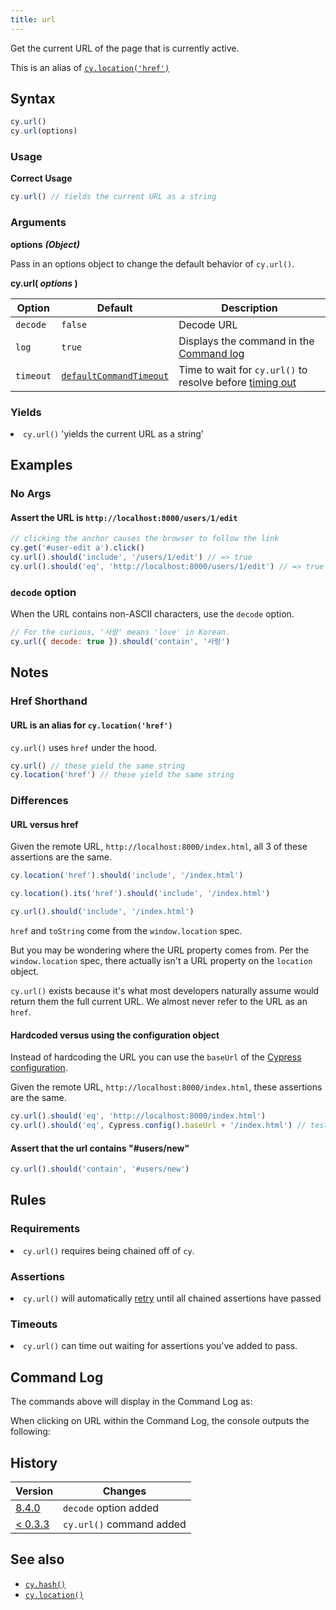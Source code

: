 ```yaml
---
title: url
---
```


Get the current URL of the page that is currently active.

<Alert type="info">

This is an alias of [`cy.location('href')`](/api/commands/location)

</Alert>

## Syntax

```javascript
cy.url()
cy.url(options)
```

### Usage

**<Icon name="check-circle" color="green"/> Correct Usage**

```javascript
cy.url() // Yields the current URL as a string
```

### Arguments

**<Icon name="angle-right"/> options** **_(Object)_**

Pass in an options object to change the default behavior of `cy.url()`.

**cy.url( _options_ )**

| Option    | Default                                                              | Description                                                                              |
| --------- | -------------------------------------------------------------------- | ---------------------------------------------------------------------------------------- |
| `decode`  | `false`                                                              | Decode URL                                                                               |
| `log`     | `true`                                                               | Displays the command in the [Command log](/guides/core-concepts/test-runner#Command-Log) |
| `timeout` | [`defaultCommandTimeout`](/guides/references/configuration#Timeouts) | Time to wait for `cy.url()` to resolve before [timing out](#Timeouts)                    |

### Yields [<Icon name="question-circle"/>](/guides/core-concepts/introduction-to-cypress#Subject-Management)

<List><li>`cy.url()` 'yields the current URL as a string' </li></List>

## Examples

### No Args

#### Assert the URL is `http://localhost:8000/users/1/edit`

```javascript
// clicking the anchor causes the browser to follow the link
cy.get('#user-edit a').click()
cy.url().should('include', '/users/1/edit') // => true
cy.url().should('eq', 'http://localhost:8000/users/1/edit') // => true
```

### `decode` option

When the URL contains non-ASCII characters, use the `decode` option.

```javascript
// For the curious, '사랑' means 'love' in Korean.
cy.url({ decode: true }).should('contain', '사랑')
```

## Notes

### Href Shorthand

#### URL is an alias for `cy.location('href')`

`cy.url()` uses `href` under the hood.

```javascript
cy.url() // these yield the same string
cy.location('href') // these yield the same string
```

### Differences

#### URL versus href

Given the remote URL, `http://localhost:8000/index.html`, all 3 of these
assertions are the same.

```javascript
cy.location('href').should('include', '/index.html')

cy.location().its('href').should('include', '/index.html')

cy.url().should('include', '/index.html')
```

`href` and `toString` come from the `window.location` spec.

But you may be wondering where the URL property comes from. Per the
`window.location` spec, there actually isn't a URL property on the `location`
object.

`cy.url()` exists because it's what most developers naturally assume would
return them the full current URL. We almost never refer to the URL as an `href`.

#### Hardcoded versus using the configuration object

Instead of hardcoding the URL you can use the `baseUrl` of the
[Cypress configuration](/guides/references/configuration).

Given the remote URL, `http://localhost:8000/index.html`, these assertions are
the same.

```javascript
cy.url().should('eq', 'http://localhost:8000/index.html')
cy.url().should('eq', Cypress.config().baseUrl + '/index.html') // tests won't fail in case the port changes
```

#### Assert that the url contains "#users/new"

```javascript
cy.url().should('contain', '#users/new')
```

## Rules

### Requirements [<Icon name="question-circle"/>](/guides/core-concepts/introduction-to-cypress#Chains-of-Commands)

<List><li>`cy.url()` requires being chained off of `cy`.</li></List>

### Assertions [<Icon name="question-circle"/>](/guides/core-concepts/introduction-to-cypress#Assertions)

<List><li>`cy.url()` will automatically
[retry](/guides/core-concepts/retry-ability) until all chained assertions have
passed</li></List>

### Timeouts [<Icon name="question-circle"/>](/guides/core-concepts/introduction-to-cypress#Timeouts)

<List><li>`cy.url()` can time out waiting for assertions you've added to
pass.</li></List>

## Command Log

The commands above will display in the Command Log as:

<DocsImage src="/img/api/url/test-url-of-website-or-web-application.png" alt="Command Log url" />

When clicking on URL within the Command Log, the console outputs the following:

<DocsImage src="/img/api/url/console-log-of-browser-url-string.png" alt="Console Log url" />

## History

| Version                                       | Changes                  |
| --------------------------------------------- | ------------------------ |
| [8.4.0](/guides/references/changelog#8-4-0)   | `decode` option added    |
| [< 0.3.3](/guides/references/changelog#0-3-3) | `cy.url()` command added |

## See also

- [`cy.hash()`](/api/commands/hash)
- [`cy.location()`](/api/commands/location)
